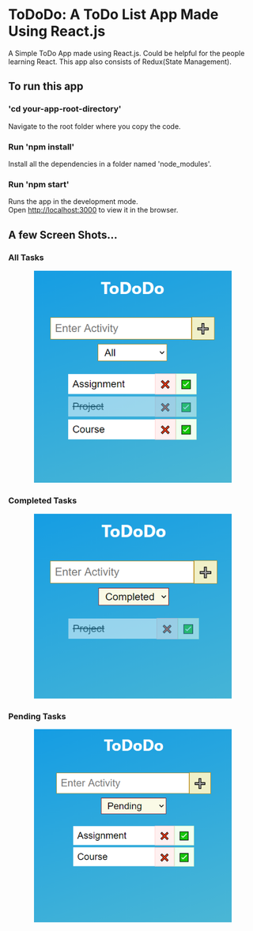 # ToDoDo: A ToDo List App Made Using React.js

A Simple ToDo App made using React.js.
Could be helpful for the people learning React.
This app also consists of Redux(State Management).

## To run this app

### 'cd your-app-root-directory'

Navigate to the root folder where you copy the code.

### Run 'npm install'

Install all the dependencies in a folder named 'node_modules'.

### Run 'npm start'

Runs the app in the development mode.\
Open [http://localhost:3000](http://localhost:3000) to view it in the browser.

## A few Screen Shots...

### All Tasks

<div align="center">
    <img src="./screenshots/Overview.png" width="400px" />
</div>

### Completed Tasks

<div align="center">
    <img src="./screenshots/Category Completed.png" width="400px" />
</div>

### Pending Tasks

<div align="center">
    <img src="./screenshots/Category Pending.png" width="400px" />
</div>
